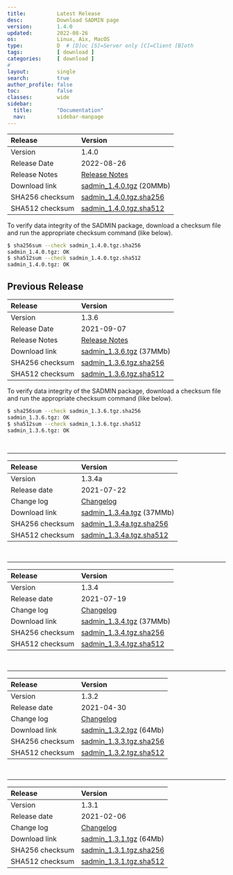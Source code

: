 ```yaml
---
title:          Latest Release
desc:           Download SADMIN page
version:        1.4.0
updated:        2022-08-26
os:             Linux, Aix, MacOS
type:           D  # [D]oc [S]=Server only [C]=Client [B]oth
tags:           [ download ]
categories:     [ download ]
#
layout:         single
search:         true
author_profile: false
toc:            false
classes:        wide
sidebar:
  title:        "Documentation"
  nav:          sidebar-manpage
---
```


| Release         | Version    | 
| :---            | :---       | 
| Version         | 1.4.0    | 
| Release Date    | 2022-08-26  | 
| Release Notes   | [Release Notes](https://github.com/jadupl2/sadmin/releases/tag/1.4.0) | 
| Download link   | [sadmin_1.4.0.tgz](https://github.com/jadupl2/sadmin/releases/download/1.4.0/sadmin_1.4.0.tgz) (20MMb) | 
| SHA256 checksum | [sadmin_1.4.0.tgz.sha256](https://github.com/jadupl2/sadmin/releases/download/1.4.0/sadmin_1.4.0.tgz.sha256)|
| SHA512 checksum | [sadmin_1.4.0.tgz.sha512](https://github.com/jadupl2/sadmin/releases/download/1.4.0/sadmin_1.4.0.tgz.sha512)|

To verify data integrity of the SADMIN package, download a checksum file and run the appropriate 
checksum command (like below).
```bash
$ sha256sum --check sadmin_1.4.0.tgz.sha256
sadmin_1.4.0.tgz: OK
$ sha512sum --check sadmin_1.4.0.tgz.sha512
sadmin_1.4.0.tgz: OK
```




## Previous Release 


| Release         | Version    | 
| :---            | :---       | 
| Version         | 1.3.6    | 
| Release Date    | 2021-09-07  | 
| Release Notes   | [Release Notes](https://github.com/jadupl2/sadmin/releases/tag/1.3.6) | 
| Download link   | [sadmin_1.3.6.tgz](https://github.com/jadupl2/sadmin/releases/download/1.3.6/sadmin_1.3.6.tgz) (37MMb) | 
| SHA256 checksum | [sadmin_1.3.6.tgz.sha256](https://github.com/jadupl2/sadmin/releases/download/1.3.6/sadmin_1.3.6.tgz.sha256)|
| SHA512 checksum | [sadmin_1.3.6.tgz.sha512](https://github.com/jadupl2/sadmin/releases/download/1.3.6/sadmin_1.3.6.tgz.sha512)|

To verify data integrity of the SADMIN package, download a checksum file and run the appropriate 
checksum command (like below).
```bash
$ sha256sum --check sadmin_1.3.6.tgz.sha256
sadmin_1.3.6.tgz: OK
$ sha512sum --check sadmin_1.3.6.tgz.sha512
sadmin_1.3.6.tgz: OK
```

<br>

---

| Release         | Version    |
| :---            | :---       |
| Version         | 1.3.4a    |
| Release date    | 2021-07-22  |
| Change log      | [Changelog](https://github.com/jadupl2/sadmin/releases/tag/1.3.4a) |
| Download link   | [sadmin_1.3.4a.tgz](https://github.com/jadupl2/sadmin/releases/download/1.3.4a/sadmin_1.3.4a.tgz) (37MMb) |
| SHA256 checksum | [sadmin_1.3.4a.tgz.sha256](https://github.com/jadupl2/sadmin/releases/download/1.3.4a/sadmin_1.3.4a.tgz.sha256)|
| SHA512 checksum | [sadmin_1.3.4a.tgz.sha512](https://github.com/jadupl2/sadmin/releases/download/1.3.4a/sadmin_1.3.4a.tgz.sha512)|

<br>

---

| Release         | Version    | 
| :---            | :---       | 
| Version         | 1.3.4    | 
| Release date    | 2021-07-19  | 
| Change log      | [Changelog](https://github.com/jadupl2/sadmin/releases/tag/1.3.4) | 
| Download link   | [sadmin_1.3.4.tgz](https://github.com/jadupl2/sadmin/releases/download/1.3.4/sadmin_1.3.4.tgz) (37MMb) | 
| SHA256 checksum | [sadmin_1.3.4.tgz.sha256](https://github.com/jadupl2/sadmin/releases/download/1.3.4/sadmin_1.3.4.tgz.sha256)|
| SHA512 checksum | [sadmin_1.3.4.tgz.sha512](https://github.com/jadupl2/sadmin/releases/download/1.3.4/sadmin_1.3.4.tgz.sha512)|

<br>

---

| Release | Version | 
| :---| :--- | 
| Version           | 1.3.2 | 
| Release date      | 2021-04-30 | 
| Change log        | [Changelog](https://github.com/jadupl2/sadmin/releases/tag/1.3.2) | 
| Download link     | [sadmin_1.3.2.tgz](https://github.com/jadupl2/sadmin/releases/download/1.3.2/sadmin_1.3.2.tgz) (64Mb) | 
| SHA256 checksum   | [sadmin_1.3.3.tgz.sha256](https://github.com/jadupl2/sadmin/releases/download/1.3.2/sadmin_1.3.2.tgz.sha256)         | 
| SHA512 checksum   | [sadmin_1.3.2.tgz.sha512](https://github.com/jadupl2/sadmin/releases/download/1.3.2/sadmin_1.3.2.tgz.sha512)         | 

<br>

---

| Release | Version | 
| :---| :--- | 
| Version           | 1.3.1 | 
| Release date      | 2021-02-06 | 
| Change log        | [Changelog](https://github.com/jadupl2/sadmin/releases/tag/1.3.1) | 
| Download link     | [sadmin_1.3.1.tgz](https://github.com/jadupl2/sadmin/releases/download/1.3.1/sadmin_1.3.1.tgz) (64Mb) | 
| SHA256 checksum   | [sadmin_1.3.1.tgz.sha256](https://github.com/jadupl2/sadmin/releases/download/1.3.1/sadmin_1.3.1.tgz.sha256)         | 
| SHA512 checksum   | [sadmin_1.3.1.tgz.sha512](https://github.com/jadupl2/sadmin/releases/download/1.3.1/sadmin_1.3.1.tgz.sha512)         | 
